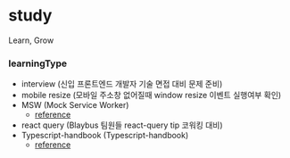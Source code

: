# study

Learn, Grow

### learningType

- interview (신입 프론트엔드 개발자 기술 면접 대비 문제 준비)
- mobile resize (모바일 주소창 없어질때 window resize 이벤트 실행여부 확인)
- MSW (Mock Service Worker)
  - [reference](https://mswjs.io/)
- react query (Blaybus 팀원들 react-query tip 코워킹 대비)
- Typescript-handbook (Typescript-handbook)
  - [reference](https://typescript-kr.github.io/)